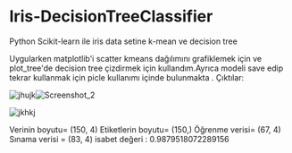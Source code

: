 # Iris-DecisionTreeClassifier
Python Scikit-learn ile iris data setine k-mean ve decision tree

Uygularken matplotlib'i scatter kmeans dağılımını grafiklemek için ve plot_tree'de decision tree çizdirmek için kullandım.Ayrıca modeli save edip tekrar kullanmak için picle kullanımı içinde bulunmakta .
Çıktılar:

![jhujk](https://user-images.githubusercontent.com/44372701/135335876-9b4e8dc6-9283-47f7-a66d-2b23dfa09e60.png)![Screenshot_2](https://user-images.githubusercontent.com/44372701/135335919-ab11acf4-cf9c-4bfd-afc9-32671fcc116b.png)


![jkhkj](https://user-images.githubusercontent.com/44372701/135335512-993d5146-1557-416d-b6f5-48f55e9538d6.png)
 
Verinin boyutu= (150, 4) 
Etiketlerin boyutu= (150,) 
Öğrenme verisi= (67, 4) 
Sınama verisi = (83, 4) 
isabet değeri : 0.9879518072289156
